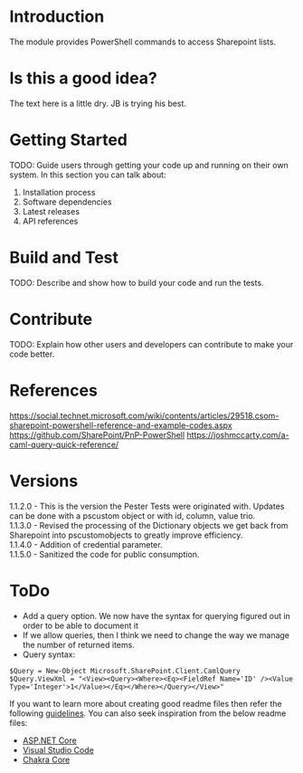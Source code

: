 # Introduction
The module provides PowerShell commands to access Sharepoint lists.

# Is this a good idea?
The text here is a little dry.  JB is trying his best.

# Getting Started
TODO: Guide users through getting your code up and running on their own system. In this section you can talk about:
1.	Installation process
2.	Software dependencies
3.	Latest releases
4.	API references

# Build and Test
TODO: Describe and show how to build your code and run the tests. 

# Contribute
TODO: Explain how other users and developers can contribute to make your code better. 

# References
https://social.technet.microsoft.com/wiki/contents/articles/29518.csom-sharepoint-powershell-reference-and-example-codes.aspx
https://github.com/SharePoint/PnP-PowerShell
https://joshmccarty.com/a-caml-query-quick-reference/

# Versions
1.1.2.0 - This is the version the Pester Tests were originated with.  Updates can be done with a pscustom object or with id, column, value trio.  
1.1.3.0 - Revised the processing of the Dictionary objects we get back from Sharepoint into pscustomobjects to greatly improve efficiency.  
1.1.4.0 - Addition of credential parameter.  
1.1.5.0 - Sanitized the code for public consumption.  

# ToDo
- Add a query option.  We now have the syntax for querying figured out in order to be able to document it
- If we allow queries, then I think we need to change the way we manage the number of returned items.
- Query syntax:

```
$Query = New-Object Microsoft.SharePoint.Client.CamlQuery
$Query.ViewXml = "<View><Query><Where><Eq><FieldRef Name='ID' /><Value Type='Integer'>1</Value></Eq></Where></Query></View>"
```

If you want to learn more about creating good readme files then refer the following [guidelines](https://www.visualstudio.com/en-us/docs/git/create-a-readme). You can also seek inspiration from the below readme files:
- [ASP.NET Core](https://github.com/aspnet/Home)
- [Visual Studio Code](https://github.com/Microsoft/vscode)
- [Chakra Core](https://github.com/Microsoft/ChakraCore)
